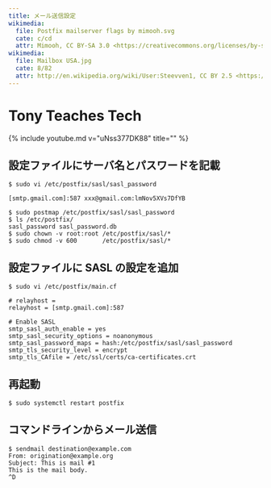 ```yaml
---
title: メール送信設定
wikimedia:
  file: Postfix mailserver flags by mimooh.svg
  cate: c/cd
  attr: Mimooh, CC BY-SA 3.0 <https://creativecommons.org/licenses/by-sa/3.0>, via Wikimedia Commons
wikimedia:
  file: Mailbox USA.jpg
  cate: 8/82
  attr: http://en.wikipedia.org/wiki/User:Steevven1, CC BY 2.5 <https://creativecommons.org/licenses/by/2.5>, via Wikimedia Commons
---
```


# Tony Teaches Tech

{% include youtube.md v="uNss377DK88" title="" %}

## 設定ファイルにサーバ名とパスワードを記載

```shell
$ sudo vi /etc/postfix/sasl/sasl_password
```

```
[smtp.gmail.com]:587 xxx@gmail.com:lmNov5XVs7DfYB
```

```shell
$ sudo postmap /etc/postfix/sasl/sasl_password
$ ls /etc/postfix/
sasl_password sasl_password.db
$ sudo chown -v root:root /etc/postfix/sasl/*
$ sudo chmod -v 600       /etc/postfix/sasl/*
```

## 設定ファイルに SASL の設定を追加

```shell
$ sudo vi /etc/postfix/main.cf
```

```
# relayhost = 
relayhost = [smtp.gmail.com]:587
```

```
# Enable SASL
smtp_sasl_auth_enable = yes
smtp_sasl_security_options = noanonymous
smtp_sasl_password_maps = hash:/etc/postfix/sasl/sasl_password
smtp_tls_security_level = encrypt
smtp_tls_CAfile = /etc/ssl/certs/ca-certificates.crt
```

## 再起動

```shell
$ sudo systemctl restart postfix
```

## コマンドラインからメール送信

```shell
$ sendmail destination@example.com
From: origination@example.org
Subject: This is mail #1
This is the mail body.
^D
```

